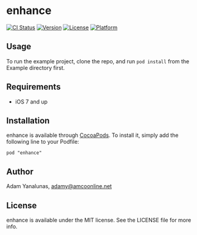 # enhance

[![CI Status](http://img.shields.io/travis/amco/enhance.svg?style=flat)](https://travis-ci.org/amco/enhance)
[![Version](https://img.shields.io/cocoapods/v/enhance.svg?style=flat)](http://cocoadocs.org/docsets/enhance)
[![License](https://img.shields.io/cocoapods/l/enhance.svg?style=flat)](http://cocoadocs.org/docsets/enhance)
[![Platform](https://img.shields.io/cocoapods/p/enhance.svg?style=flat)](http://cocoadocs.org/docsets/enhance)

## Usage

To run the example project, clone the repo, and run `pod install` from the Example directory first.

## Requirements

* iOS 7 and up

## Installation

enhance is available through [CocoaPods](http://cocoapods.org). To install
it, simply add the following line to your Podfile:

    pod "enhance"

## Author

Adam Yanalunas, adamy@amcoonline.net

## License

enhance is available under the MIT license. See the LICENSE file for more info.

